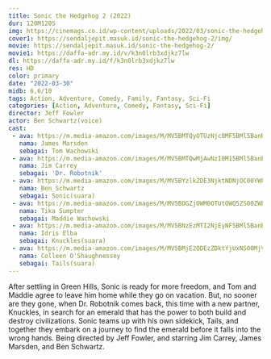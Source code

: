 ```yaml
---
title: Sonic the Hedgehog 2 (2022)
dur: 120M120S
img: https://cinemags.co.id/wp-content/uploads/2022/03/sonic-the-hedgehog-2-poster.jpg
cover1: https://sendaljepit.masuk.id/sonic-the-hedgehog-2/img/
movie: https://sendaljepit.masuk.id/sonic-the-hedgehog-2/
movie1: https://daffa-adr.my.id/v/k3n0lrb3xdjkz7lw
dl: https://daffa-adr.my.id/f/k3n0lrb3xdjkz7lw
res: HD
color: primary
date: "2022-03-30"
midb: 6,6/10
tags: Action, Adventure, Comedy, Family, Fantasy, Sci-Fi
categories: [Action, Adventure, Comedy, Fantasy, Sci-Fi]
director: Jeff Fowler
actor: Ben Schwartz(voice)
cast:
 - ava: https://m.media-amazon.com/images/M/MV5BMTQyOTUzNjc0MF5BMl5BanBnXkFtZTcwNTYyMDYzMw@@._V1_QL75_UX140_CR0,12,140,140_.jpg
   nama: James Marsden
   sebagai: Tom Wachowski
 - ava: https://m.media-amazon.com/images/M/MV5BMTQwMjAwNzI0M15BMl5BanBnXkFtZTcwOTY1MTMyOQ@@._V1_QL75_UX140_CR0,0,140,140_.jpg
   nama: Jim Carrey
   sebagai: 'Dr. Robotnik'
 - ava: https://m.media-amazon.com/images/M/MV5BYzlkZDE3NjktNDNjOC00YWFjLTg3NTAtMWVmZDlmYmY2NGI3XkEyXkFqcGdeQXVyMjQwMDg0Ng@@._V1_QL75_UX140_CR0,12,140,140_.jpg
   nama: Ben Schwartz
   sebagai: Sonic(suara)
 - ava: https://m.media-amazon.com/images/M/MV5BOGZjOWM0OTUtOWQ5ZS00ZWE4LTkwMjYtODg3OWJmYmIyNjI0XkEyXkFqcGdeQXVyMTA3NzU0NDg@._V1_QL75_UX140_CR0,0,140,140_.jpg
   nama: Tika Sumpter
   sebagai: Maddie Wachowski
 - ava: https://m.media-amazon.com/images/M/MV5BNzEzMTI2NjEyNF5BMl5BanBnXkFtZTcwNTA0OTE4OA@@._V1_QL75_UX140_CR0,12,140,140_.jpg
   nama: Idris Elba
   sebagai: Knuckles(suara)
 - ava: https://m.media-amazon.com/images/M/MV5BMjE2ODEzZDktYjUxNS00MjVhLTk2ZDMtYTY1ODE2NzRiOWE2XkEyXkFqcGdeQXVyMjIzNTk0NTY@._V1_QL75_UX140_CR0,0,140,140_.jpg
   nama: Colleen O'Shaughnessey
   sebagai: Tails(suara)
---
```


After settling in Green Hills, Sonic is ready for more freedom, and Tom and Maddie agree to leave him home while they go on vacation. But, no sooner are they gone, when Dr. Robotnik comes back, this time with a new partner, Knuckles, in search for an emerald that has the power to both build and destroy civilizations. Sonic teams up with his own sidekick, Tails, and together they embark on a journey to find the emerald before it falls into the wrong hands. Being directed by Jeff Fowler, and starring Jim Carrey, James Marsden, and Ben Schwartz.
